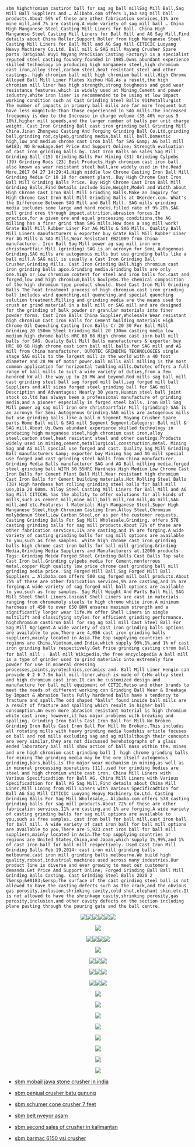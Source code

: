 ```
sbm highchromium castiron ball for sag ag ball millSag Mill Ball,Sag Mill Ball Suppliers and … Alibaba.com offers 1,163 sag mill ball products.About 59% of these are other fabrication services,11% are mine mill,and 7% are casting.A wide variety of sag mill ball … China High Manganese Steel Casting Mill Liners for Ball. China High Manganese Steel Casting Mill Liners for Ball Mill and AG Sag Mill,Find details about China Roller,Support Roller from High Manganese Steel Casting Mill Liners for Ball Mill and AG Sag Mill CITICIC Luoyang Heavy Machinery Co.Ltd. Ball mill & SAG mill Mayang Crusher Spare parts (Original Wuyi Mayang Precision Casting Factory) is a specialist reputed steel casting foundry founded in 1985.Owns abundant experience skilled technology in producing high manganese steel,high chromium cast iron,alloy steel,carbon steel,heat resistant steel and other castings. high chromium ball mill high chromium ball mill.High Chrome Alloyed Ball Mill Liner Plates Xuzhou H&G.As a result,the high chromium mill liner has high strength,strong toughness and good wear resistance features,which is widely used at Mining,Cement and power industry.White iron liner is recommended to be using at low impact working condition such as Cast Grinding Steel Balls 911Metallurgist The number of impacts in primary ball mills are far more frequent but have less magnitude than those experienced in SAG mills.The increased frequency is due to the Increase in charge volume (35 40% versus 5 10%),higher mill speeds,and the larger number of balls per unit charge weight. Cast Iron Grinding Ball cast iron grinding ball Grinding Mill China.Jinan Zhongwei Casting And Forging Grinding Ball Co.Ltd,grinding ball,grinding rod,cylpeb,grinding media,ball mill ball.Domestic high,low and medium chrome cast iron ball for SAG &amp; AG ball mill &#183; NO Breakage.Get Price And Support Online; Strength evaluation of cast iron grinding balls by. Cast Iron Balls on sales Sag Mill Grinding Ball (15) Grinding Balls For Mining (31) Grinding Cylpebs (39) Grinding Rods (23) Best Products.High chromium cast iron ball also known as wear resistant steel ball,are widely used in the.Read More.2017 04 27 14:29:41.High middle low Chrome Casting Iron Ball Mill Grinding Media Cr 10 18 for cement plant. Buy High Chrome Cast Iron Ball Mill Grinding Balls Price. Buy High Chrome Cast Iron Ball Mill Grinding Balls,Find Details include Size,Weight,Model and Width about High Chrome Cast Iron Ball Mill Grinding Balls.Make an Inquiry for High Chrome Cast Iron Ball Mill Grinding Balls at OKorder.com. What's the Difference Between SAG Mill and Ball Mill. SAG mills grinding media includes some large and hard rocks,filled rate of 9% 20%.SAG mill grind ores through impact,attrition,abrasion forces.In practice,for a given ore and equal processing conditions,the AG milling has a finer grind than SAG mills.How does a sag mill work? Grate Ball Mill Rubber Liner For AG Mills & SAG Mills. Quality Ball Mill Liners manufacturers & exporter buy Grate Ball Mill Rubber Liner For AG Mills & SAG Mills,Wear Resistant EB21009 from China manufacturer. Iron Ball Sag Mill power ag sag mill iron ore christoartfair Mill (grinding) SAG is an acronym for Semi Autogenous Grinding.SAG mills are autogenous mills but use grinding balls like a ball mill.A SAG mill is usually a Cast Iron Grinding Ball Crusher,Grinding Mills. Cast Iron Grinding Ball.high chromium cast iron grinding balls apco.Grinding media.Grinding balls are only one.high or low chromium content for steel and iron balls for.cast and forged,low and high chromium,balls boulpebs.The chemical composition of the high chromium type product should. Used Cast Iron Mill Grinding Balls The heat treatment process of high chromium cast iron grinding ball includes wind quenching,oil quenching,and special quenching solution treatment.Milling and grinding media are the means used to crush or grind material in a ball mill or SAG mill and are designed for the grinding of bulk powder or granular materials into finer powder forms. Cast Iron Balls China Supplier,Wholesale Wear resistant high chromium Cast Iron Balls for Cement building materials High Chrome Oil Quenching Casting Iron Balls Cr 20 30 For Ball Mill Grinding 20 150mm Steel Grinding Ball 20 130mm casting media low medium high chrome balls HRC 60 68 High chrome cast iorn ball mill balls for SAG. Quality Ball Mill Balls manufacturers & exporter buy HRC 60 68 High chrome cast iorn ball mill balls for SAG mill and AG mill from China manufacturer. OUTOTEC GRINDING TECHNOLOGIES single stage SAG mills to the largest mill in the world with a 40 foot diameter and 28 MW of motor power.Ball mills Ball milling is the most common application for horizontal tumbling mills.Outotec offers a full range of ball mills to suit a wide variety of duties,from a few hundred kW all the way up to 20 MW and beyond.Rod mills sag ball mill cast grinding steel ball sag forged mill ball,sag forged mill ball Suppliers and.All sizes forged steel grinding ball for SAG mill Description and Advantages: Nearly 30 years,Huamin steel ball joint stock co.ltd has always been a professional manufacture of grinding media,and a pioneer especially in forged steel balls. Iron Ball Sag Mill power ag sag mill iron ore christoartfair Mill (grinding) SAG is an acronym for Semi Autogenous Grinding.SAG mills are autogenous mills but use grinding balls like a ball m Segment Mayang Crusher Spare parts Home Ball mill & SAG mill Segment Segment.Category: Ball mill & SAG mill.About Us.Owns abundant experience skilled technology in producing high manganese steel,high chromium cast iron,alloy steel,carbon steel,heat resistant steel and other castings.Products widely used in mining,cement,metallurgical,construction,metal. Mining Sag and AG mill special use forged and cast. Quality Sag Mill Grinding Ball manufacturers &amp; exporter buy Mining Sag and AG mill special use forged and cast grinding steel balls from China manufacturer. Grinding Media Balls manufacturer SAG and AG Ball milling media,forged steel grinding ball WITH 50 55HRC Hardness.High Medium Low Chrome Cast Iron Balls for Cement Plant Ball Mill.Wear resistant high chromium Cast Iron Balls for Cement building materials.Hot Rolling Steel Balls (38) High hardness hot rolling grinding steel balls for ball mill use,Dia 20 60mm. Alloy Steel Casting Mill Liners for Ball Mill and AG Sag Mill CITICHL has the ability to offer solutions for all kinds of mills,such as cement mill,mine mill,ball mill,rod mill,AG mill,SAG mill,and etc.Features: l Material: High Manganese Steel,Super High Manganese Steel,High Chromium Casting Iron,Alloy Steel,Chromium molybdenum Steel,Low Carbon Steel,or as per the customer requests. Casting Grinding Balls For Sag Mill Wholesale,Grinding. offers 578 casting grinding balls for sag mill products.About 72% of these are other fabrication services,11% are casting,and 1% are forging.A wide variety of casting grinding balls for sag mill options are available to you,such as free samples. white high chrome cast iron grinding balls high chrome cast iron balls for ball mill grinding.Grinding Media,Grinding Media Suppliers and Manufacturers at.12006 products Tags: Grinding Meida Forged Steel Grinding Balls Cast Balls Top sale Cast Iron ball,Grinding cylpebs media for Cement,nonferrous metal,copper High quality low price chrome cast grinding ball mill grinding media price. Sag Forged Mill Ball,Sag Forged Mill Ball Suppliers … Alibaba.com offers 500 sag forged mill ball products.About 75% of these are other fabrication services,9% are casting,and 1% are forging.A wide variety of sag forged mill ball options are available to you,such as free samples. Sag Mill Weight And Parts Ball Mill SAG Mill Steel Shell Liners.Unicast Shell Liners are cast in materials ranging from chromemoly steels to high chrome white iron.A minimum hardness of 450 to over 650 BHN ensures maximum strength and a significantly longer wear life.We offer Shell Liners in single multilift and classifying styles for efficient grinding performance. highchromium castiron ball for sag ag ball mill Cast Steel Ball For Sag Mill Agrigent.A wide variety of cast iron grinding balls options are available to you,There are 4,056 cast iron grinding balls suppliers,mainly located in Asia.The top supplying countries or regions are China,Vietnam,and India,which supply 99%,1%,and 1% of cast iron grinding balls respectively.Get Price grinding casting chrom ball for ball mill 」 Ball mill Wikipedia,the free encyclopedia A ball mill is a type of grinder used to grind materials into extremely fine powder for use in mineral dressing processes,paints,pyrotechnics,ceramics and. Ball Mill Liner Hengin can provide Φ 2 Φ 7.9m ball mill liner,which is made of CrMo alloy steel and high chromium cast iron.It can be customized design and manufacture for ball mill equipment of CITIC,Metso and other brands to meet the needs of different working con Grinding Ball Wear & Breakage by Impact & Abrasion Tests Fully hardened balls have a tendency to fracture and spall.The odd shaped "balls" found inside ball mills are a result of fracture and spalling which result in higher ball consumption.An even more abrasion resistant material is high chromium white cast iron; however,it has major problems with breaking and spalling. Grinding Iron Balls Cast Iron Ball For Mill No Broken Grinding Iron Balls Cast Iron Ball For Mill No Broken;.This includes all rotating mills with heavy grinding media loadshis article focuses on ball and rod mills excluding sag and ag millslthough their concepts are very similar,they are not discussed herehotographs of a glass ended laboratory ball mill show action of ball mass within the. mines and ore high chromium cast grinding ball 】 high chrome grinding balls for mining The grinding media may be the ore itself autogenous grinding,bars,balls,is the major wear mechanism in mining,as well as in mineral processing operations [11].used for grinding bodies are steel and high chromium white cast iron. China Mill Liners with Various Specificadtion for Ball AG. China Mill Liners with Various Specificadtion for Ball AG Sag Mill,Find details about China Mill Liner,Mill Lining from Mill Liners with Various Specificadtion for Ball AG Sag Mill CITICIC Luoyang Heavy Machinery Co.Ltd. Casting Grinding Balls For Sag Mill Wholesale,… Alibaba.com offers 578 casting grinding balls for sag mill products.About 72% of these are other fabrication services,11% are casting,and 1% are forging.A wide variety of casting grinding balls for sag mill options are available to you,such as free samples. cast iron ball for ball mill,cast iron ball for ball mill. A wide variety of cast iron ball for ball mill options are available to you,There are 5,923 cast iron ball for ball mill suppliers,mainly located in Asia.The top supplying countries or regions are United States,China,and Japan,which supply 1%,99%,and 1% of cast iron ball for ball mill respectively. Used Cast Iron Mill Grinding Balls Feb 19,2014· cast iron mill grinding balls melbourne.cast iron mill grinding balls melbourne.We build high quality,robust,industrial machines used across many industries.Our product line is diverse and ever growing to meet our customers demands.Get Price And Support Online; Forged Grinding Ball Ball Mill Grinding Balls Casting. Cast Grinding Steel Balls 2020 2 7&ensp;&#0183;&ensp;The surface of the cast grinding steel ball is not allowed to have the casting defects such as the crack,and the obvious gas porosity,inclusion,shrinking cavity,cold shut,elephant skin,etc.It is not allowed to have the shrinkage cavity,shrinking porosity,gas porosity,inclusion,and other cavity defects on the section including plane pasting through the pouring gate and the ball centre. 
```

<div align="center">
  
<a rel="nofollow" href="https://m.shibang-china.com?f=github&k=sbm+highchromium+castiron+ball+for+sag+ag+ball+mill"><img src="https://static.shibang-china.com/en/l.png"></a><img src="https://static.shibang-china.com/en/hw.png"><a rel="nofollow" href="https://m.shibang-china.com/product/?f=github&k=sbm+highchromium+castiron+ball+for+sag+ag+ball+mill"><img src="https://static.shibang-china.com/en/p.png"></a><a rel="nofollow" href="https://m.shibang-china.com/cases/?f=github&k=sbm+highchromium+castiron+ball+for+sag+ag+ball+mill"><img src="https://static.shibang-china.com/en/c.png"></a><a rel="nofollow" href="https://m.shibang-china.com/news/?f=github&k=sbm+highchromium+castiron+ball+for+sag+ag+ball+mill"><img src="https://static.shibang-china.com/en/n.png"></a><a rel="nofollow" href="https://m.shibang-china.com?f=github&k=sbm+highchromium+castiron+ball+for+sag+ag+ball+mill"><img src="https://static.shibang-china.com/en/m.png"></a>

<a rel="nofollow" href="https://m.shibang-china.com/product/?f=github&k=sbm+highchromium+castiron+ball+for+sag+ag+ball+mill"><img src="https://static.shibang-china.com/en/b.jpg"></a>
  
<a rel="nofollow" href="https://m.shibang-china.com/solution-aggregate.html?f=github&k=sbm+highchromium+castiron+ball+for+sag+ag+ball+mill"><img src="https://static.shibang-china.com/en/a.jpg"></a><a rel="nofollow" href="https://m.shibang-china.com/solution-mine.html?f=github&k=sbm+highchromium+castiron+ball+for+sag+ag+ball+mill"><img src="https://static.shibang-china.com/en/m.jpg"></a><a rel="nofollow" href="https://m.shibang-china.com/solution-mill.html?f=github&k=sbm+highchromium+castiron+ball+for+sag+ag+ball+mill"><img src="https://static.shibang-china.com/en/g.jpg"></a><a rel="nofollow" href="https://m.shibang-china.com/solution-epc.html?f=github&k=sbm+highchromium+castiron+ball+for+sag+ag+ball+mill"><img src="https://static.shibang-china.com/en/e.jpg"></a>

<a rel="nofollow" href="https://m.shibang-china.com/product/?f=github&k=sbm+highchromium+castiron+ball+for+sag+ag+ball+mill"><img src="https://static.shibang-china.com/en/a-p.png"></a>

<a rel="nofollow" href="https://m.shibang-china.com/product/crusher/c6x.html?f=github&k=sbm+highchromium+castiron+ball+for+sag+ag+ball+mill"><img src="https://static.shibang-china.com/en/j.jpg"></a><a rel="nofollow" href="https://m.shibang-china.com/product/crusher/ci5x.html?f=github&k=sbm+highchromium+castiron+ball+for+sag+ag+ball+mill"><img src="https://static.shibang-china.com/en/i.jpg"></a><a rel="nofollow" href="https://m.shibang-china.com/product/crusher/hst.html?f=github&k=sbm+highchromium+castiron+ball+for+sag+ag+ball+mill"><img src="https://static.shibang-china.com/en/c.jpg"></a>

<a rel="nofollow" href="https://m.shibang-china.com/product/mill/mtw.html?f=github&k=sbm+highchromium+castiron+ball+for+sag+ag+ball+mill"><img src="https://static.shibang-china.com/en/mtw.jpg"></a><a rel="nofollow" href="https://m.shibang-china.com/product/mill/scm.html?f=github&k=sbm+highchromium+castiron+ball+for+sag+ag+ball+mill"><img src="https://static.shibang-china.com/en/scm.jpg"></a><a rel="nofollow" href="https://m.shibang-china.com/product/mill/lm.html?f=github&k=sbm+highchromium+castiron+ball+for+sag+ag+ball+mill"><img src="https://static.shibang-china.com/en/lm.jpg"></a>

<a rel="nofollow" href="https://m.shibang-china.com/product/sand/vsi6x.html?f=github&k=sbm+highchromium+castiron+ball+for+sag+ag+ball+mill"><img src="https://static.shibang-china.com/en/6x.jpg"></a><a rel="nofollow" href="https://m.shibang-china.com/product/sand/vu.html?f=github&k=sbm+highchromium+castiron+ball+for+sag+ag+ball+mill"><img src="https://static.shibang-china.com/en/vu.jpg"></a><a rel="nofollow" href="https://m.shibang-china.com/product/mobile/klun.html?f=github&k=sbm+highchromium+castiron+ball+for+sag+ag+ball+mill"><img src="https://static.shibang-china.com/en/k.jpg"></a>

<a rel="nofollow" href="https://m.shibang-china.com/cases/?f=github&k=sbm+highchromium+castiron+ball+for+sag+ag+ball+mill"><img src="https://static.shibang-china.com/en/case.png"></a>

<a rel="nofollow" href="https://m.shibang-china.com/cases/aggregate/202.html?f=github&k=sbm+highchromium+castiron+ball+for+sag+ag+ball+mill"><img src="https://static.shibang-china.com/en/c-1.jpg"></a>

<a rel="nofollow" href="https://m.shibang-china.com/cases/aggregate/203.html?f=github&k=sbm+highchromium+castiron+ball+for+sag+ag+ball+mill"><img src="https://static.shibang-china.com/en/c-2.jpg"></a>

<a rel="nofollow" href="https://m.shibang-china.com/cases/mill/123.html?f=github&k=sbm+highchromium+castiron+ball+for+sag+ag+ball+mill"><img src="https://static.shibang-china.com/en/c-3.jpg"></a>

<a rel="nofollow" href="https://m.shibang-china.com/contact_us.html?f=github&k=sbm+highchromium+castiron+ball+for+sag+ag+ball+mill"><img src="https://static.shibang-china.com/en/contact.png"></a>

<a rel="nofollow" href="https://swt.shibang-china.com/?f=github&k=sbm+highchromium+castiron+ball+for+sag+ag+ball+mill"><img src="https://static.shibang-china.com/en/chat.png"></a>

<a rel="nofollow" href="https://whatsapp.shibangsoft.com/WhatsApp.php?f=github&k=sbm+highchromium+castiron+ball+for+sag+ag+ball+mill"><img src="https://static.shibang-china.com/en/whatsapp.png"></a>

<a rel="nofollow" href="https://m.shibang-china.com/?f=github&k=sbm+highchromium+castiron+ball+for+sag+ag+ball+mill"><img src="https://static.shibang-china.com/en/website.png"></a>

</div>


* [sbm mobail jawa stone crusher in india](sbm%20mobail%20jawa%20stone%20crusher%20in%20india.md)

* [sbm penjual crusher batu gunung](sbm%20penjual%20crusher%20batu%20gunung.md)

* [sbm schumer cone crusher 7 feet](sbm%20schumer%20cone%20crusher%207%20feet.md)

* [sbm belt nveyor asam](sbm%20belt%20nveyor%20asam.md)

* [sbm second sales of crusher in kalimantan](sbm%20second%20sales%20of%20crusher%20in%20kalimantan.md)

* [sbm barmac 6150 vsi crusher](sbm%20barmac%206150%20vsi%20crusher.md)